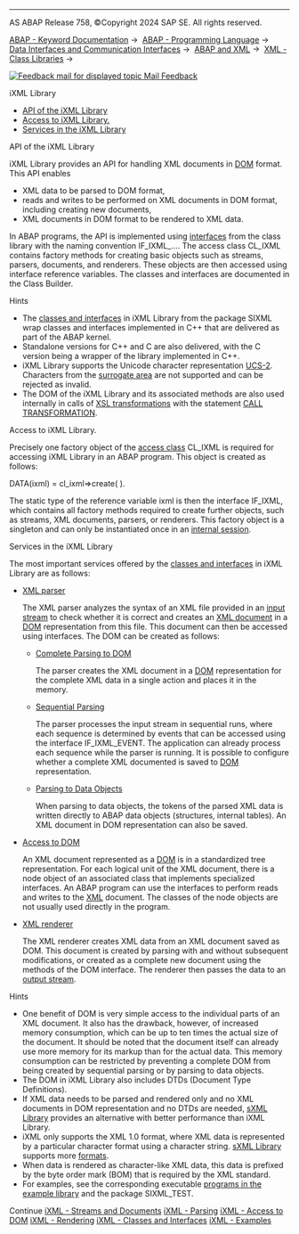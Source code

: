   

* * *

AS ABAP Release 758, ©Copyright 2024 SAP SE. All rights reserved.

[ABAP - Keyword Documentation](https://help.sap.com/doc/abapdocu_758_index_htm/7.58/en-US/abenabap.htm) →  [ABAP - Programming Language](https://help.sap.com/doc/abapdocu_758_index_htm/7.58/en-US/abenabap_reference.htm) →  [Data Interfaces and Communication Interfaces](https://help.sap.com/doc/abapdocu_758_index_htm/7.58/en-US/abenabap_data_communication.htm) →  [ABAP and XML](https://help.sap.com/doc/abapdocu_758_index_htm/7.58/en-US/abenabap_xml.htm) →  [XML - Class Libraries](https://help.sap.com/doc/abapdocu_758_index_htm/7.58/en-US/abenabap_xml_libs.htm) → 

 [![](Mail.gif?object=Mail.gif "Feedback mail for displayed topic") Mail Feedback](mailto:f1_help@sap.com?subject=Feedback%20on%20ABAP%20Documentation&body=Document:%20iXML%20Library%2C%20ABENABAP_IXML_LIB%2C%20758%0D%0A%0D%0AError:%0D%0A%0D%0A%0D%0A%0D%0ASuggestion%20for%20improvement:)

iXML Library

-   [API of the iXML Library](#@@ITOC@@ABENABAP_IXML_LIB_1)
-   [Access to iXML Library.](#@@ITOC@@ABENABAP_IXML_LIB_2)
-   [Services in the iXML Library](#@@ITOC@@ABENABAP_IXML_LIB_3)

API of the iXML Library   

iXML Library provides an API for handling XML documents in [DOM](https://help.sap.com/doc/abapdocu_758_index_htm/7.58/en-US/abendom_glosry.htm "Glossary Entry") format. This API enables

-   XML data to be parsed to DOM format,
-   reads and writes to be performed on XML documents in DOM format, including creating new documents,
-   XML documents in DOM format to be rendered to XML data.

In ABAP programs, the API is implemented using [interfaces](https://help.sap.com/doc/abapdocu_758_index_htm/7.58/en-US/abenabap_ixml_lib_object_types.htm) from the class library with the naming convention IF\_IXML\_.... The access class CL\_IXML contains factory methods for creating basic objects such as streams, parsers, documents, and renderers. These objects are then accessed using interface reference variables. The classes and interfaces are documented in the Class Builder.

Hints

-   The [classes and interfaces](https://help.sap.com/doc/abapdocu_758_index_htm/7.58/en-US/abenabap_ixml_lib_object_types.htm) in iXML Library from the package SIXML wrap classes and interfaces implemented in C++ that are delivered as part of the ABAP kernel.
-   Standalone versions for C++ and C are also delivered, with the C version being a wrapper of the library implemented in C++.
-   iXML Library supports the Unicode character representation [UCS-2](https://help.sap.com/doc/abapdocu_758_index_htm/7.58/en-US/abenucs2_glosry.htm "Glossary Entry"). Characters from the [surrogate area](https://help.sap.com/doc/abapdocu_758_index_htm/7.58/en-US/abensurrogate_area_glosry.htm "Glossary Entry") are not supported and can be rejected as invalid.
-   The DOM of the iXML Library and its associated methods are also used internally in calls of [XSL transformations](https://help.sap.com/doc/abapdocu_758_index_htm/7.58/en-US/abenxsl_transformation_glosry.htm "Glossary Entry") with the statement [CALL TRANSFORMATION](https://help.sap.com/doc/abapdocu_758_index_htm/7.58/en-US/abapcall_transformation.htm).

Access to iXML Library.   

Precisely one factory object of the [access class](https://help.sap.com/doc/abapdocu_758_index_htm/7.58/en-US/abenabap_ixml_lib_cl_ixml.htm) CL\_IXML is required for accessing iXML Library in an ABAP program. This object is created as follows:

DATA(ixml) = cl\_ixml=>create( ).

The static type of the reference variable ixml is then the interface IF\_IXML, which contains all factory methods required to create further objects, such as streams, XML documents, parsers, or renderers. This factory object is a singleton and can only be instantiated once in an [internal session](https://help.sap.com/doc/abapdocu_758_index_htm/7.58/en-US/abeninternal_session_glosry.htm "Glossary Entry").

Services in the iXML Library   

The most important services offered by the [classes and interfaces](https://help.sap.com/doc/abapdocu_758_index_htm/7.58/en-US/abenabap_ixml_lib_object_types.htm) in iXML Library are as follows:

-   [XML parser](https://help.sap.com/doc/abapdocu_758_index_htm/7.58/en-US/abenabap_ixml_lib_parse.htm)
    
    The XML parser analyzes the syntax of an XML file provided in an [input stream](https://help.sap.com/doc/abapdocu_758_index_htm/7.58/en-US/abenabap_ixml_lib_input_output.htm) to check whether it is correct and creates an [XML document](https://help.sap.com/doc/abapdocu_758_index_htm/7.58/en-US/abenabap_ixml_lib_input_output.htm) in a [DOM](https://help.sap.com/doc/abapdocu_758_index_htm/7.58/en-US/abendom_glosry.htm "Glossary Entry") representation from this file. This document can then be accessed using interfaces. The DOM can be created as follows:
    
    -   [Complete Parsing to DOM](https://help.sap.com/doc/abapdocu_758_index_htm/7.58/en-US/abenabap_ixml_lib_parse_dom.htm)
        
        The parser creates the XML document in a [DOM](https://help.sap.com/doc/abapdocu_758_index_htm/7.58/en-US/abendom_glosry.htm "Glossary Entry") representation for the complete XML data in a single action and places it in the memory.
        
    -   [Sequential Parsing](https://help.sap.com/doc/abapdocu_758_index_htm/7.58/en-US/abenabap_ixml_lib_parse_event.htm)
        
        The parser processes the input stream in sequential runs, where each sequence is determined by events that can be accessed using the interface IF\_IXML\_EVENT. The application can already process each sequence while the parser is running. It is possible to configure whether a complete XML documented is saved to [DOM](https://help.sap.com/doc/abapdocu_758_index_htm/7.58/en-US/abendom_glosry.htm "Glossary Entry") representation.
        
    -   [Parsing to Data Objects](https://help.sap.com/doc/abapdocu_758_index_htm/7.58/en-US/abenabap_ixml_lib_parse_token.htm)
        
        When parsing to data objects, the tokens of the parsed XML data is written directly to ABAP data objects (structures, internal tables). An XML document in DOM representation can also be saved.
        
-   [Access to DOM](https://help.sap.com/doc/abapdocu_758_index_htm/7.58/en-US/abenabap_ixml_lib_dom_access.htm)
    
    An XML document represented as a [DOM](https://help.sap.com/doc/abapdocu_758_index_htm/7.58/en-US/abendom_glosry.htm "Glossary Entry") is in a standardized tree representation. For each logical unit of the XML document, there is a node object of an associated class that implements specialized interfaces. An ABAP program can use the interfaces to perform reads and writes to the [XML](https://help.sap.com/doc/abapdocu_758_index_htm/7.58/en-US/abenabap_ixml_lib_input_output.htm) document. The classes of the node objects are not usually used directly in the program.
    
-   [XML renderer](https://help.sap.com/doc/abapdocu_758_index_htm/7.58/en-US/abenabap_ixml_lib_render.htm)
    
    The XML renderer creates XML data from an XML document saved as DOM. This document is created by parsing with and without subsequent modifications, or created as a complete new document using the methods of the DOM interface. The renderer then passes the data to an [output stream](https://help.sap.com/doc/abapdocu_758_index_htm/7.58/en-US/abenabap_ixml_lib_input_output.htm).
    

Hints

-   One benefit of DOM is very simple access to the individual parts of an XML document. It also has the drawback, however, of increased memory consumption, which can be up to ten times the actual size of the document. It should be noted that the document itself can already use more memory for its markup than for the actual data. This memory consumption can be restricted by preventing a complete DOM from being created by sequential parsing or by parsing to data objects.
-   The DOM in iXML Library also includes DTDs (Document Type Definitions).
-   If XML data needs to be parsed and rendered only and no XML documents in DOM representation and no DTDs are needed, [sXML Library](https://help.sap.com/doc/abapdocu_758_index_htm/7.58/en-US/abenabap_sxml_lib.htm) provides an alternative with better performance than iXML Library.
-   iXML only supports the XML 1.0 format, where XML data is represented by a particular character format using a character string. [sXML Library](https://help.sap.com/doc/abapdocu_758_index_htm/7.58/en-US/abenabap_sxml_lib.htm) supports more [formats](https://help.sap.com/doc/abapdocu_758_index_htm/7.58/en-US/abenabap_sxml_lib_formats.htm).
-   When data is rendered as character-like XML data, this data is prefixed by the byte order mark (BOM) that is required by the XML standard.
-   For examples, see the corresponding executable [programs in the example library](https://help.sap.com/doc/abapdocu_758_index_htm/7.58/en-US/abenabap_ixml_lib_abexas.htm) and the package SIXML\_TEST.

Continue
[iXML - Streams and Documents](https://help.sap.com/doc/abapdocu_758_index_htm/7.58/en-US/abenabap_ixml_lib_input_output.htm)
[iXML - Parsing](https://help.sap.com/doc/abapdocu_758_index_htm/7.58/en-US/abenabap_ixml_lib_parse.htm)
[iXML - Access to DOM](https://help.sap.com/doc/abapdocu_758_index_htm/7.58/en-US/abenabap_ixml_lib_dom_access.htm)
[iXML - Rendering](https://help.sap.com/doc/abapdocu_758_index_htm/7.58/en-US/abenabap_ixml_lib_render.htm)
[iXML - Classes and Interfaces](https://help.sap.com/doc/abapdocu_758_index_htm/7.58/en-US/abenabap_ixml_lib_object_types.htm)
[iXML - Examples](https://help.sap.com/doc/abapdocu_758_index_htm/7.58/en-US/abenabap_ixml_lib_abexas.htm)